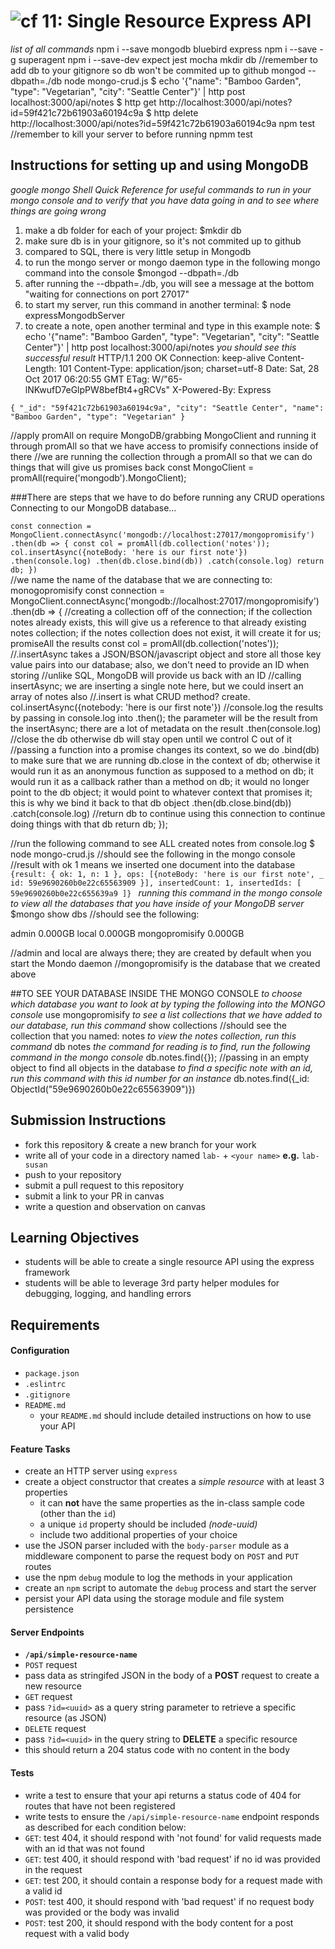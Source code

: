 ![cf](https://i.imgur.com/7v5ASc8.png) 11: Single Resource Express API
======
_list of all commands_
npm i --save mongodb bluebird express
npm i --save -g superagent
npm i --save-dev expect jest mocha
mkdir db //remember to add db to your gitignore so db won't be commited up to github
mongod --dbpath=./db
node mongo-crud.js
$ echo '{"name": "Bamboo Garden", "type": "Vegetarian", "city": "Seattle Center"}' | http post localhost:3000/api/notes
$ http get http://localhost:3000/api/notes?id=59f421c72b61903a60194c9a
$ http delete http://localhost:3000/api/notes?id=59f421c72b61903a60194c9a
npm test //remember to kill your server to before running npmm test

## Instructions for setting up and using MongoDB
_google mongo Shell Quick Reference for useful commands to run in your mongo console and to verify that you have data going in and to see where things are going wrong_
1. make a db folder for each of your project: $mkdir db
2. make sure db is in your gitignore, so it's not commited up to github
3. compared to SQL, there is very little setup in Mongodb
4. to run the mongo server or mongo daemon type in the following mongo command into the console
$mongod --dbpath=./db
5. after running the --dbpath=./db, you will see a message at the bottom "waiting for connections on port 27017"
6. to start my server, run this command in another terminal: $ node expressMongodbServer
7. to create a note, open another terminal and type in this example note:
$ echo '{"name": "Bamboo Garden", "type": "Vegetarian", "city": "Seattle Center"}' | http post localhost:3000/api/notes
_you should see this successful result_
HTTP/1.1 200 OK
Connection: keep-alive
Content-Length: 101
Content-Type: application/json; charset=utf-8
Date: Sat, 28 Oct 2017 06:20:55 GMT
ETag: W/"65-lNKwufD7eGlpPW8befBt4+gRCVs"
X-Powered-By: Express

`{
    "_id": "59f421c72b61903a60194c9a",
    "city": "Seattle Center",
    "name": "Bamboo Garden",
    "type": "Vegetarian"
}`

//apply promAll on require MongoDB/grabbing MongoClient and running it through promAll so that we have access to promisify connections inside of there
//we are running the collection through a promAll so that we can do things that will give us promises back
const MongoClient = promAll(require('mongodb').MongoClient);

###There are steps that we have to do before running any CRUD operations
Connecting to our MongoDB database...


`const connection = MongoClient.connectAsync('mongodb://localhost:27017/mongopromisify')
  .then(db => {
    const col = promAll(db.collection('notes'));
    col.insertAsync({noteBody: 'here is our first note'})
    .then(console.log)
    .then(db.close.bind(db))
    .catch(console.log)
    return db;
    })
`    
//we name the name of the database that we are connecting to: monogopromisify
const connection = MongoClient.connectAsync('mongodb://localhost:27017/mongopromisify')
  .then(db => {
    //creating a collection off of the connection; if the collection notes already exists, this will give us a reference to that already existing notes collection; if the notes collection does not exist, it will create it for us; promiseAll the results
      const col = promAll(db.collection('notes'));
      //.insertAsync takes a JSON/BSON/javascript object and store all those key value pairs into our database; also, we don't need to provide an ID when storing
      //unlike SQL, MongoDB will provide us back with an ID
      //calling insertAsync; we are inserting a single note here, but we could insert an array of notes also
      //.insert is what CRUD method? create.
      col.insertAsync({notebody: 'here is our first note'})
        //console.log the results by passing in console.log into .then(); the parameter will be the result from the insertAsync; there are a lot of metadata on the result
        .then(console.log)
        //close the db otherwise db will stay open until we control C out of it
        //passing a function into a promise changes its context, so we do .bind(db) to make sure that we are running db.close in the context of db; otherwise it would run it as an anonymous function as supposed to a method on db; it would run it as a callback rather than a method on db; it would no longer point to the db object; it would point to whatever context that promises it; this is why we bind it back to that db object
        .then(db.close.bind(db))
        .catch(console.log)
        //return db to continue using this connection to continue doing things with that db
        return db;
    });

//run the following command to see ALL created notes from console.log
  $ node mongo-crud.js
//should see the following in the mongo console
//result with ok 1 means we inserted one document into the database
`{result: { ok: 1, n: 1 },
  ops:
    [{noteBody: 'here is our first note',
     _ id: 59e9690260b0e22c65563909 }],
  insertedCount: 1,
  insertedIds: [ 59e9690260b0e22c655639a9 ]}
`
*running this command in the mongo console to view all the databases that you have inside of your MongoDB server*
$mongo
show dbs
//should see the following:

admin  0.000GB
local  0.000GB
mongopromisify 0.000GB

//admin and local are always there; they are created by default when you start the Mondo daemon
//mongopromisify is the database that we created above


##TO SEE YOUR DATABASE INSIDE THE MONGO CONSOLE
*to choose which database you want to look at by typing the following into the MONGO console*
use mongopromisify
*to see a list collections that we have added to our database, run this command*
show collections
//should see the collection that you named: notes
*to view the notes collection, run this command*
db notes
*the command for reading is to find, run the following command in the mongo console*
db.notes.find({}); //passing in an empty object to find all objects in the database
*to find a specific note with an id, run this command with this id number for an instance*
db.notes.find({_id: ObjectId("59e9690260b0e22c65563909")})




## Submission Instructions
  * fork this repository & create a new branch for your work
  * write all of your code in a directory named `lab-` + `<your name>` **e.g.** `lab-susan`
  * push to your repository
  * submit a pull request to this repository
  * submit a link to your PR in canvas
  * write a question and observation on canvas

## Learning Objectives  
* students will be able to create a single resource API using the express framework
* students will be able to leverage 3rd party helper modules for debugging, logging, and handling errors

## Requirements

#### Configuration
* `package.json`
* `.eslintrc`
* `.gitignore`
* `README.md`
  * your `README.md` should include detailed instructions on how to use your API

#### Feature Tasks
* create an HTTP server using `express`
* create a object constructor that creates a _simple resource_ with at least 3 properties
  * it can **not** have the same properties as the in-class sample code (other than the `id`)
  * a unique `id` property should be included *(node-uuid)*
  * include two additional properties of your choice
* use the JSON parser included with the `body-parser` module as a middleware component to parse the request body on `POST` and `PUT` routes
* use the npm `debug` module to log the methods in your application
* create an `npm` script to automate the `debug` process and start the server
* persist your API data using the storage module and file system persistence

#### Server Endpoints
* **`/api/simple-resource-name`**
* `POST` request
 * pass data as stringifed JSON in the body of a **POST** request to create a new resource
* `GET` request
 * pass `?id=<uuid>` as a query string parameter to retrieve a specific resource (as JSON)
* `DELETE` request
 * pass `?id=<uuid>` in the query string to **DELETE** a specific resource
 * this should return a 204 status code with no content in the body

#### Tests
* write a test to ensure that your api returns a status code of 404 for routes that have not been registered
* write tests to ensure the `/api/simple-resource-name` endpoint responds as described for each condition below:
 * `GET`: test 404, it should respond with 'not found' for valid requests made with an id that was not found
 * `GET`: test 400, it should respond with 'bad request' if no id was provided in the request
 * `GET`: test 200, it should contain a response body for a request made with a valid id
 * `POST`: test 400, it should respond with 'bad request' if no request body was provided or the body was invalid
 * `POST`: test 200, it should respond with the body content for a post request with a valid body
